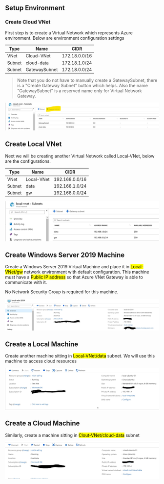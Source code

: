 ## Setup Environment

### Create Cloud VNet

First step is to create a Virtual Network which represents Azure environment. Below are environment configuration settings

| Type    | Name           | CIDR          |
|---------|----------------|---------------|
|  VNet   | Cloud-VNet     | 172.18.0.0/16 |
|  Subnet | cloud-data     | 172.18.1.0/24 |
|  Subnet | GatewaySubnet  | 172.18.0.0/24 |

>   Note that you do not have to manually create a GatewaySubnet, there is a "Create Gateway Subnet" button which helps. Also the name "GatewaySubnet" is a reserved name only for Virtual Network Gateway.

![GatewaySubnet](media/create_vnet_gatewaysubnet.jpg)

## Create Local VNet

Next we will be creating another Virtual Network called Local-VNet, below are the configurations.

| Type    | Name           | CIDR           |
|---------|----------------|----------------|
|  VNet   | Local-VNet     | 192.168.0.0/16 |
|  Subnet | data           | 192.168.1.0/24 |
|  Subnet | gw             | 192.168.0.0/24 |

![LocalVNet](media/create_local_vnet.jpg)

## Create Windows Server 2019 Machine

Create a Windows Server 2019 Virtual Machine and place it in <mark>Local-VNet/gw</mark> network environment with default configuration. 
This machine must have a <mark>Public IP address</mark> so that Azure VNet Gateway is able to communicate with it.

No Network Security Group is required for this machine.

![LocalGW](media/create_local_gw.jpg)

## Create a Local Machine

Create another machine sitting in <mark>Local-VNet/data</mark> subnet. We will use this machine to access cloud resources

![LocalMachine](media/create_local_machine.jpg)

## Create a Cloud Machine

Similarly, create a machine sitting in <mark>Clout-VNet/cloud-data</mark> subnet

![CloudMachine](media/create_cloud_machine.jpg)
